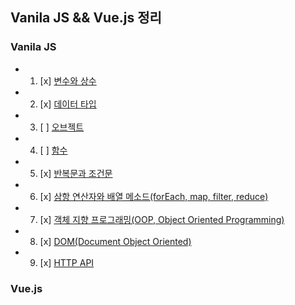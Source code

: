 ## Vanila JS && Vue.js 정리

### Vanila JS

- 1. [x] [변수와 상수](vanilaJS/basic.md)
- 2. [x] [데이터 타입](vanilaJS/DataType.md)
- 3. [ ] [오브젝트](vanilaJS/Object.md)
- 4. [ ] [함수](vanilaJS/Function.md)
- 5. [x] [반복문과 조건문](vanilaJS/Condition_Loop.md)
- 6. [x] [삼항 연산자와 배열 메소드(forEach, map, filter, reduce)](vanilaJS/Array_Method.md)
- 7. [x] [객체 지향 프로그래밍(OOP, Object Oriented Programming)](vanilaJS/OOP.md)
- 8. [x] [DOM(Document Object Oriented)](vanilaJS/DOM.md)
- 9. [x] [HTTP API](vanilaJS/Http_Api.md)

### Vue.js
